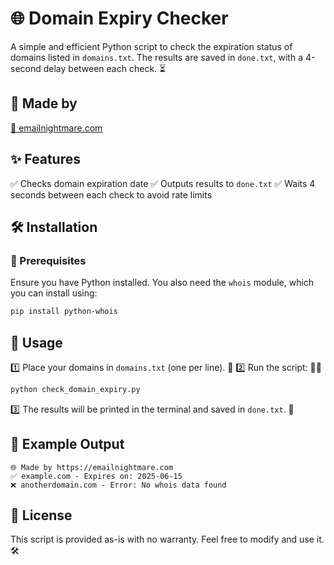 # 🌐 Domain Expiry Checker

A simple and efficient Python script to check the expiration status of domains listed in `domains.txt`. The results are saved in `done.txt`, with a 4-second delay between each check. ⏳

## 🚀 Made by
[🔗 emailnightmare.com](https://emailnightmare.com)

## ✨ Features
✅ Checks domain expiration date
✅ Outputs results to `done.txt`
✅ Waits 4 seconds between each check to avoid rate limits

## 🛠️ Installation

### 📌 Prerequisites
Ensure you have Python installed. You also need the `whois` module, which you can install using:

```sh
pip install python-whois
```

## 🎯 Usage
1️⃣ Place your domains in `domains.txt` (one per line). 📄
2️⃣ Run the script: 🏃‍♂️

```sh
python check_domain_expiry.py
```

3️⃣ The results will be printed in the terminal and saved in `done.txt`. 📜

## 📌 Example Output
```
🌐 Made by https://emailnightmare.com
✅ example.com - Expires on: 2025-06-15
❌ anotherdomain.com - Error: No whois data found
```

## 📜 License
This script is provided as-is with no warranty. Feel free to modify and use it. 🛠️

